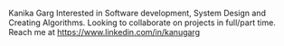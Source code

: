 Kanika Garg
Interested in Software development, System Design and Creating Algorithms.
Looking to collaborate on projects in full/part time.
Reach me at https://www.linkedin.com/in/kanugarg
